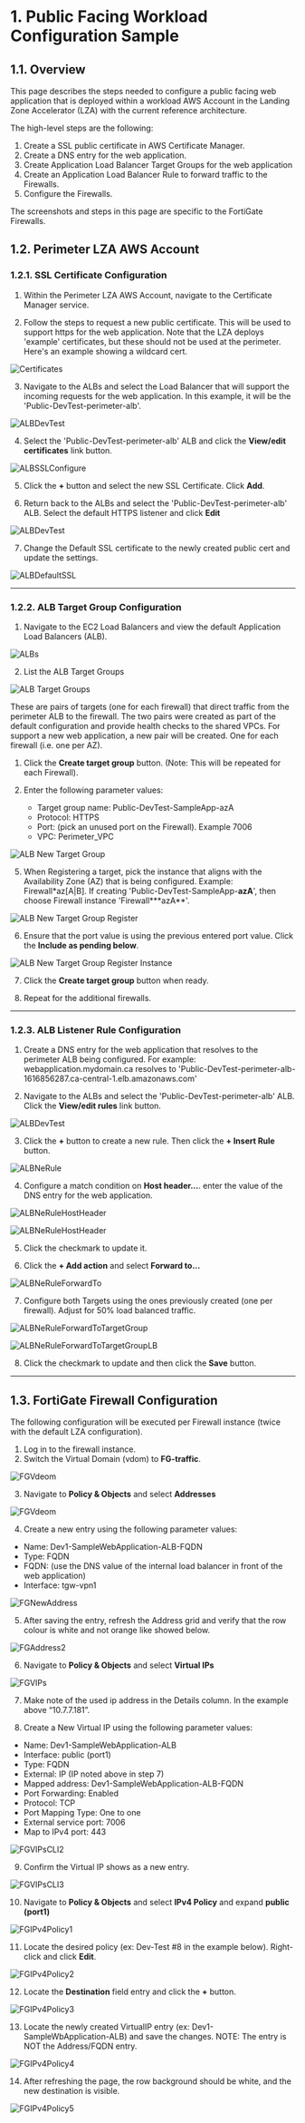 # 1. Public Facing Workload Configuration Sample

## 1.1. Overview

This page describes the steps needed to configure a public facing web application that is deployed within a workload AWS Account in the Landing Zone Accelerator (LZA) with the current reference architecture.

The high-level steps are the following:

1. Create a SSL public certificate in AWS Certificate Manager.
2. Create a DNS entry for the web application.
3. Create Application Load Balancer Target Groups for the web application
4. Create an Application Load Balancer Rule to forward traffic to the Firewalls.
5. Configure the Firewalls.

The screenshots and steps in this page are specific to the FortiGate Firewalls.

## 1.2. Perimeter LZA AWS Account

### 1.2.1. SSL Certificate Configuration

1. Within the Perimeter LZA AWS Account, navigate to the Certificate Manager service.

2. Follow the steps to request a new public certificate. This will be used to support https for the web application. Note that the LZA deploys 'example' certificates, but these should not be used at the perimeter. Here's an example showing a wildcard cert.

![Certificates](img/public-facing-workload-via-fortigate/Picture3.png)

3. Navigate to the ALBs and select the Load Balancer that will support the incoming requests for the web application. In this example, it will be the 'Public-DevTest-perimeter-alb'.

![ALBDevTest](img/public-facing-workload-via-fortigate/Picture4.png)

4. Select the 'Public-DevTest-perimeter-alb' ALB and click the **View/edit certificates** link button.

![ALBSSLConfigure](img/public-facing-workload-via-fortigate/Picture5.png)

5. Click the **+** button and select the new SSL Certificate. Click **Add**.

6. Return back to the ALBs and select the 'Public-DevTest-perimeter-alb' ALB. Select the default HTTPS listener and click **Edit**

![ALBDevTest](img/public-facing-workload-via-fortigate/Picture4.png)

7. Change the Default SSL certificate to the newly created public cert and update the settings.

![ALBDefaultSSL](img/public-facing-workload-via-fortigate/Picture6.png)

---

### 1.2.2. ALB Target Group Configuration

1. Navigate to the EC2 Load Balancers and view the default Application Load Balancers (ALB).

![ALBs](img/public-facing-workload-via-fortigate/Picture1.png)

2. List the ALB Target Groups

![ALB Target Groups](img/public-facing-workload-via-fortigate/Picture2.png)

These are pairs of targets (one for each firewall) that direct traffic from the perimeter ALB to the firewall. The two pairs were created as part of the default configuration and provide health checks to the shared VPCs. For support a new web application, a new pair will be created. One for each firewall (i.e. one per AZ).

1. Click the **Create target group** button. (Note: This will be repeated for each Firewall).

2. Enter the following parameter values:
    - Target group name: Public-DevTest-SampleApp-azA
    - Protocol: HTTPS
    - Port: (pick an unused port on the Firewall). Example 7006
    - VPC: Perimeter_VPC

![ALB New Target Group](img/public-facing-workload-via-fortigate/Picture7.png)

5. When Registering a target, pick the instance that aligns with the Availability Zone (AZ) that is being configured. Example: Firewall\*az[A|B]. If creating 'Public-DevTest-SampleApp-**azA**', then choose Firewall instance 'Firewall**\*azA**'.

![ALB New Target Group Register](img/public-facing-workload-via-fortigate/Picture8.png)

6. Ensure that the port value is using the previous entered port value. Click the **Include as pending below**.

![ALB New Target Group Register Instance](img/public-facing-workload-via-fortigate/Picture9.png)

7. Click the **Create target group** button when ready.

8. Repeat for the additional firewalls.

---

### 1.2.3. ALB Listener Rule Configuration

1. Create a DNS entry for the web application that resolves to the perimeter ALB being configured. For example: webapplication.mydomain.ca resolves to 'Public-DevTest-perimeter-alb-1616856287.ca-central-1.elb.amazonaws.com'

2. Navigate to the ALBs and select the 'Public-DevTest-perimeter-alb' ALB. Click the **View/edit rules** link button.

![ALBDevTest](img/public-facing-workload-via-fortigate/Picture4.png)

3. Click the **+** button to create a new rule. Then click the **+ Insert Rule** button.

![ALBNeRule](img/public-facing-workload-via-fortigate/Picture10.png)

4. Configure a match condition on **Host header...**. enter the value of the DNS entry for the web application.

![ALBNeRuleHostHeader](img/public-facing-workload-via-fortigate/Picture11.png)

![ALBNeRuleHostHeader](img/public-facing-workload-via-fortigate/Picture12.png)

5. Click the checkmark to update it.

6. Click the **+ Add action** and select **Forward to...**

![ALBNeRuleForwardTo](img/public-facing-workload-via-fortigate/Picture13.png)

7. Configure both Targets using the ones previously created (one per firewall). Adjust for 50% load balanced traffic.

![ALBNeRuleForwardToTargetGroup](img/public-facing-workload-via-fortigate/Picture14.png)

![ALBNeRuleForwardToTargetGroupLB](img/public-facing-workload-via-fortigate/Picture15.png)

8. Click the checkmark to update and then click the **Save** button.

---

## 1.3. FortiGate Firewall Configuration

The following configuration will be executed per Firewall instance (twice with the default LZA configuration).

1. Log in to the firewall instance.
2. Switch the Virtual Domain (vdom) to **FG-traffic**.

![FGVdeom](img/public-facing-workload-via-fortigate/Picture16.png)

3. Navigate to **Policy & Objects** and select **Addresses**

![FGVdeom](img/public-facing-workload-via-fortigate/Picture17.png)

4. Create a new entry using the following parameter values:

-   Name: Dev1-SampleWebApplication-ALB-FQDN
-   Type: FQDN
-   FQDN: (use the DNS value of the internal load balancer in front of the web application)
-   Interface: tgw-vpn1

![FGNewAddress](img/public-facing-workload-via-fortigate/Picture18.png)

5. After saving the entry, refresh the Address grid and verify that the row colour is white and not orange like showed below.

![FGAddress2](img/public-facing-workload-via-fortigate/Picture19.png)

6. Navigate to **Policy & Objects** and select **Virtual IPs**

![FGVIPs](img/public-facing-workload-via-fortigate/Picture20.png)

7. Make note of the used ip address in the Details column. In the example above “10.7.7.181”.

8. Create a New Virtual IP using the following parameter values:

-   Name: Dev1-SampleWebApplication-ALB
-   Interface: public (port1)
-   Type: FQDN
-   External: IP (IP noted above in step 7)
-   Mapped address: Dev1-SampleWebApplication-ALB-FQDN
-   Port Forwarding: Enabled
-   Protocol: TCP
-   Port Mapping Type: One to one
-   External service port: 7006
-   Map to IPv4 port: 443


![FGVIPsCLI2](img/public-facing-workload-via-fortigate/Picture23.png)

9. Confirm the Virtual IP shows as a new entry.

![FGVIPsCLI3](img/public-facing-workload-via-fortigate/Picture24.png)

10. Navigate to **Policy & Objects** and select **IPv4 Policy** and expand **public (port1)**

![FGIPv4Policy1](img/public-facing-workload-via-fortigate/Picture25.png)

11. Locate the desired policy (ex: Dev-Test #8 in the example below). Right-click and click **Edit**.

![FGIPv4Policy2](img/public-facing-workload-via-fortigate/Picture26.png)

12. Locate the **Destination** field entry and click the **+** button.

![FGIPv4Policy3](img/public-facing-workload-via-fortigate/Picture27.png)

13. Locate the newly created VirtualIP entry (ex: Dev1-SampleWbApplication-ALB) and save the changes. NOTE: The entry is NOT the Address/FQDN entry.

![FGIPv4Policy4](img/public-facing-workload-via-fortigate/Picture28.png)

14. After refreshing the page, the row background should be white, and the new destination is visible.

![FGIPv4Policy5](img/public-facing-workload-via-fortigate/Picture29.png)
